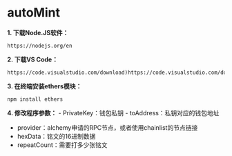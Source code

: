 # autoMint

**1. 下载Node.JS软件：**
```
https://nodejs.org/en
```
**2. 下载VS Code：**
```
https://code.visualstudio.com/download)https://code.visualstudio.com/download
```
**3. 在终端安装ethers模块：**
```
npm install ethers
```
**4. 修改程序参数：**
	- PrivateKey：钱包私钥
	- toAddress：私钥对应的钱包地址
  - provider：alchemy申请的RPC节点，或者使用chainlist的节点链接
  - hexData：铭文的16进制数据
  - repeatCount：需要打多少张铭文
